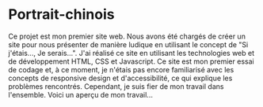 # Portrait-chinois
Ce projet est mon premier site web. Nous avons été chargés de créer un site pour nous présenter de manière ludique en utilisant le concept de "Si j'étais..., Je serais...". J'ai réalisé ce site en utilisant les technologies web et de développement HTML, CSS et Javascript. Ce site est mon premier essai de codage et, à ce moment, je n'étais pas encore familiarisé avec les concepts de responsive design et d'accessibilité, ce qui explique les problèmes rencontrés. Cependant, je suis fier de mon travail dans l'ensemble. Voici un aperçu de mon travail...
